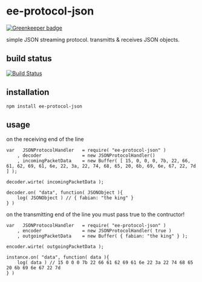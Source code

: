 # ee-protocol-json

[![Greenkeeper badge](https://badges.greenkeeper.io/eventEmitter/ee-protocol-json.svg)](https://greenkeeper.io/)

simple JSON streaming protocol. transmitts & receives JSON objects.

## build status

[![Build Status](https://travis-ci.org/eventEmitter/ee-protocol-json.png?branch=master)](https://travis-ci.org/eventEmitter/ee-protocol-json)

## installation
	
	npm install ee-protocol-json

## usage
	
on the receiving end of the line

	var   JSONProtocolHandler 	= require( "ee-protocol-json" )
		, decoder 				= new JSONProtocolHandler()
		, incomingPacketData 	= new Buffer( [ 15, 0, 0, 0, 7b, 22, 66, 61, 62, 69, 61, 6e, 22, 3a, 22, 74, 68, 65, 20, 6b, 69, 6e, 67, 22, 7d ] );

	decoder.wirte( incomingPacketData );

	decoder.on( "data", function( JSONObject ){
		log( JSONObject ) // { fabian: "the king" }
	} )

on the transmitting end of the line you must pass true to the contructor!
	
	var   JSONProtocolHandler 	= require( "ee-protocol-json" )
		, encoder 				= new JSONProtocolHandler( true )
		, outgoingPacketData 	= new Buffer( { fabian: "the king" } );

	encoder.wirte( outgoingPacketData );

	instance.on( "data", function( data ){
		log( data ) // 15 0 0 0 7b 22 66 61 62 69 61 6e 22 3a 22 74 68 65 20 6b 69 6e 67 22 7d
	} )


